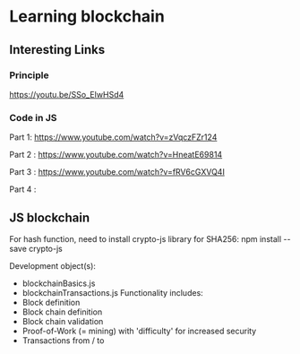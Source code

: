 # Learning blockchain

## Interesting Links
### Principle
https://youtu.be/SSo_EIwHSd4

### Code in JS
Part 1: https://www.youtube.com/watch?v=zVqczFZr124

Part 2 : https://www.youtube.com/watch?v=HneatE69814

Part 3 : https://www.youtube.com/watch?v=fRV6cGXVQ4I

Part 4 : 

## JS blockchain
For hash function, need to install crypto-js library for SHA256: npm install --save crypto-js

Development object(s):
- blockchainBasics.js
- blockchainTransactions.js
Functionality includes:
- Block definition
- Block chain definition
- Block chain validation
- Proof-of-Work (= mining) with 'difficulty' for increased security
- Transactions from / to

